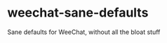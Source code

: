 weechat-sane-defaults
=====================

Sane defaults for WeeChat, without all the bloat stuff
